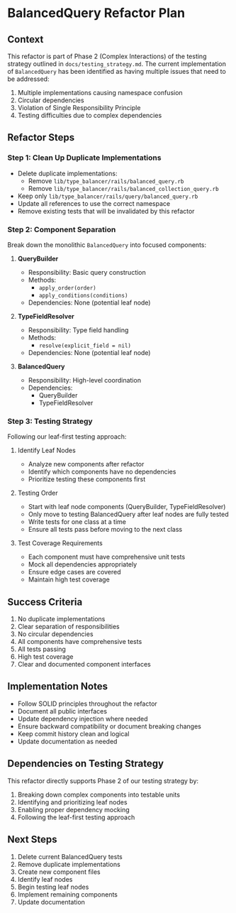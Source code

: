 # BalancedQuery Refactor Plan

## Context

This refactor is part of Phase 2 (Complex Interactions) of the testing strategy outlined in `docs/testing_strategy.md`. The current implementation of `BalancedQuery` has been identified as having multiple issues that need to be addressed:

1. Multiple implementations causing namespace confusion
2. Circular dependencies
3. Violation of Single Responsibility Principle
4. Testing difficulties due to complex dependencies

## Refactor Steps

### Step 1: Clean Up Duplicate Implementations

- Delete duplicate implementations:
  - Remove `lib/type_balancer/rails/balanced_query.rb`
  - Remove `lib/type_balancer/rails/balanced_collection_query.rb`
- Keep only `lib/type_balancer/rails/query/balanced_query.rb`
- Update all references to use the correct namespace
- Remove existing tests that will be invalidated by this refactor

### Step 2: Component Separation

Break down the monolithic `BalancedQuery` into focused components:

1. **QueryBuilder**
   - Responsibility: Basic query construction
   - Methods:
     - `apply_order(order)`
     - `apply_conditions(conditions)`
   - Dependencies: None (potential leaf node)

2. **TypeFieldResolver**
   - Responsibility: Type field handling
   - Methods:
     - `resolve(explicit_field = nil)`
   - Dependencies: None (potential leaf node)

3. **BalancedQuery**
   - Responsibility: High-level coordination
   - Dependencies:
     - QueryBuilder
     - TypeFieldResolver

### Step 3: Testing Strategy

Following our leaf-first testing approach:

1. Identify Leaf Nodes
   - Analyze new components after refactor
   - Identify which components have no dependencies
   - Prioritize testing these components first

2. Testing Order
   - Start with leaf node components (QueryBuilder, TypeFieldResolver)
   - Only move to testing BalancedQuery after leaf nodes are fully tested
   - Write tests for one class at a time
   - Ensure all tests pass before moving to the next class

3. Test Coverage Requirements
   - Each component must have comprehensive unit tests
   - Mock all dependencies appropriately
   - Ensure edge cases are covered
   - Maintain high test coverage

## Success Criteria

1. No duplicate implementations
2. Clear separation of responsibilities
3. No circular dependencies
4. All components have comprehensive tests
5. All tests passing
6. High test coverage
7. Clear and documented component interfaces

## Implementation Notes

- Follow SOLID principles throughout the refactor
- Document all public interfaces
- Update dependency injection where needed
- Ensure backward compatibility or document breaking changes
- Keep commit history clean and logical
- Update documentation as needed

## Dependencies on Testing Strategy

This refactor directly supports Phase 2 of our testing strategy by:
1. Breaking down complex components into testable units
2. Identifying and prioritizing leaf nodes
3. Enabling proper dependency mocking
4. Following the leaf-first testing approach

## Next Steps

1. Delete current BalancedQuery tests
2. Remove duplicate implementations
3. Create new component files
4. Identify leaf nodes
5. Begin testing leaf nodes
6. Implement remaining components
7. Update documentation 
